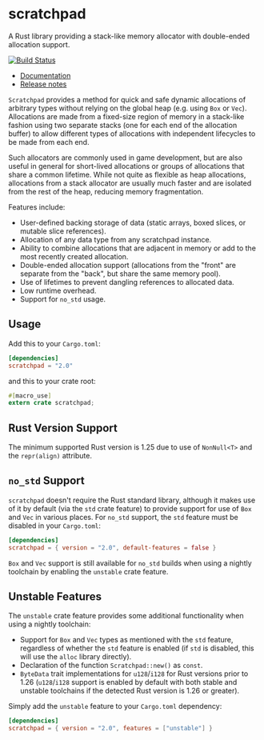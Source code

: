 scratchpad
==========

A Rust library providing a stack-like memory allocator with double-ended
allocation support.

[![Build Status](https://travis-ci.org/okready/scratchpad.svg?branch=master)](https://travis-ci.org/okready/scratchpad)

- [Documentation](https://docs.rs/scratchpad)
- [Release notes](https://github.com/okready/scratchpad/releases)

`Scratchpad` provides a method for quick and safe dynamic allocations of
arbitrary types without relying on the global heap (e.g. using `Box` or
`Vec`). Allocations are made from a fixed-size region of memory in a
stack-like fashion using two separate stacks (one for each end of the
allocation buffer) to allow different types of allocations with independent
lifecycles to be made from each end.

Such allocators are commonly used in game development, but are also useful in
general for short-lived allocations or groups of allocations that share a
common lifetime. While not quite as flexible as heap allocations, allocations
from a stack allocator are usually much faster and are isolated from the rest
of the heap, reducing memory fragmentation.

Features include:

- User-defined backing storage of data (static arrays, boxed slices, or
  mutable slice references).
- Allocation of any data type from any scratchpad instance.
- Ability to combine allocations that are adjacent in memory or add to the
  most recently created allocation.
- Double-ended allocation support (allocations from the "front" are separate
  from the "back", but share the same memory pool).
- Use of lifetimes to prevent dangling references to allocated data.
- Low runtime overhead.
- Support for `no_std` usage.

## Usage

Add this to your `Cargo.toml`:

```toml
[dependencies]
scratchpad = "2.0"
```

and this to your crate root:

```rust
#[macro_use]
extern crate scratchpad;
```

## Rust Version Support

The minimum supported Rust version is 1.25 due to use of `NonNull<T>` and the
`repr(align)` attribute.

## `no_std` Support

`scratchpad` doesn't require the Rust standard library, although it makes use
of it by default (via the `std` crate feature) to provide support for use of
`Box` and `Vec` in various places. For `no_std` support, the `std` feature
must be disabled in your `Cargo.toml`:

```toml
[dependencies]
scratchpad = { version = "2.0", default-features = false }
```

`Box` and `Vec` support is still available for `no_std` builds when using a
nightly toolchain by enabling the `unstable` crate feature.

## Unstable Features

The `unstable` crate feature provides some additional functionality when using
a nightly toolchain:

- Support for `Box` and `Vec` types as mentioned with the `std` feature,
  regardless of whether the `std` feature is enabled (if `std` is disabled,
  this will use the `alloc` library directly).
- Declaration of the function `Scratchpad::new()` as `const`.
- `ByteData` trait implementations for `u128`/`i128` for Rust versions prior
  to 1.26 (`u128`/`i128` support is enabled by default with both stable and
  unstable toolchains if the detected Rust version is 1.26 or greater).

Simply add the `unstable` feature to your `Cargo.toml` dependency:

```toml
[dependencies]
scratchpad = { version = "2.0", features = ["unstable"] }
```
